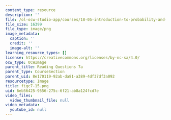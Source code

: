 ```yaml
---
content_type: resource
description: ''
file: /ol-ocw-studio-app/courses/18-05-introduction-to-probability-and-statistics-spring-2014/6eb564259556275c6f21ab8a124fcd7e_figc7-15.png
file_size: 16399
file_type: image/png
image_metadata:
  caption: ''
  credit: ''
  image-alt: ''
learning_resource_types: []
license: https://creativecommons.org/licenses/by-nc-sa/4.0/
ocw_type: OCWImage
parent_title: Reading Questions 7a
parent_type: CourseSection
parent_uid: 8e170119-92ab-da81-a389-4df37df3a092
resourcetype: Image
title: figc7-15.png
uid: 6eb56425-9556-275c-6f21-ab8a124fcd7e
video_files:
  video_thumbnail_file: null
video_metadata:
  youtube_id: null
---
```

